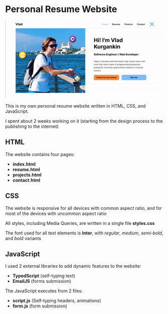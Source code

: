 # Personal Resume Website


![alt-text](img/preview.gif 'preview')

This is my own personal resume website written in HTML, CSS, and JavaScript.

I spent about 2 weeks working on it (starting from the design process to the publishing to the internet)

## HTML

The website contains four pages:

- **index.html**
- **resume.html**
- **projects.html**
- **contact.html**

## CSS

The website is responsive for all devices with common aspect ratio, and for most of the devices with uncommon aspect ratio

All styles, including Media Queries, are written in a single file **styles.css**

The font used for all text elements is **Inter**, with *regular*, *medium*, *semi-bold*, and *bold* variants

## JavaScript

I used 2 external libraries to add dynamic features to the website:

- **TypedScript** (self-typing text)
- **EmailJS** (forms submission)

The JavaScript executes from 2 files:
- **script.js** (Self-typing headers, animations)
- **form.js** (form submission)

